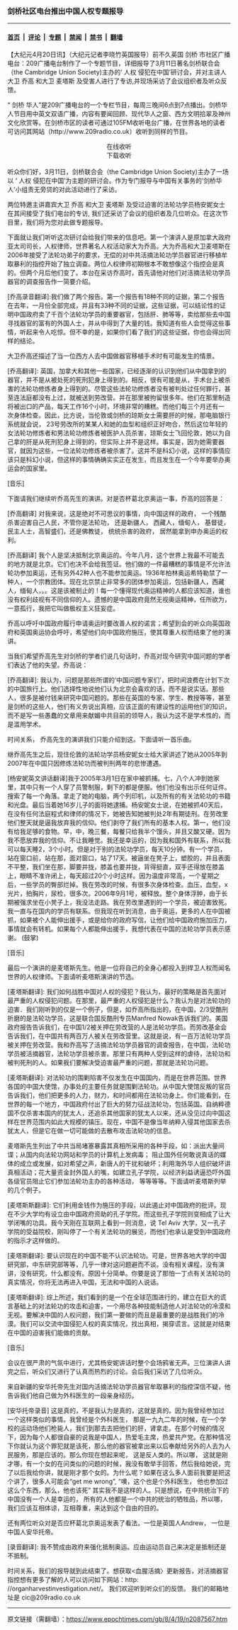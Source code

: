 ### 剑桥社区电台推出中国人权专题报导

---

#### [首页](../../../..?n2087567) &nbsp;|&nbsp; [评论](../../../../../epoch-comment?n2087567) &nbsp;|&nbsp; [专题](../../../../../epoch-special?n2087567) &nbsp;|&nbsp; [禁闻](../../../../../epoch-news?n2087567) &nbsp;|&nbsp; [禁书](../../../../../books?n2087567) &nbsp;|&nbsp; [翻墙](https://github.com/gfw-breaker/nogfw/blob/master/README.md?n2087567)


<div class="post_content" id="artbody" itemprop="articleBody">
 <!-- article content begin -->
 <p>
  【大纪元4月20日讯】（大纪元记者李晓竹英国报导）前不久英国
  <ok href="https://www.epochtimes.com/gb/tag/%E5%89%91%E6%A1%A5.html">
   剑桥
  </ok>
  市社区广播电台：209广播电台制作了一个专题节目，详细报导了3月11日著名剑桥联合会（the Cambridge Union Society)主办的‘
  <ok href="https://www.epochtimes.com/gb/tag/%E4%BA%BA%E6%9D%83.html">
   人权
  </ok>
  侵犯在中国’研讨会，并对主讲人大卫
  <ok href="https://www.epochtimes.com/gb/tag/%E4%B9%94%E9%AB%98.html">
   乔高
  </ok>
  和大卫
  <ok href="https://www.epochtimes.com/gb/tag/%E9%BA%A6%E5%A1%94%E6%96%AF.html">
   麦塔斯
  </ok>
  及受害人进行了专访,并现场采访了会议组织者及听众反馈。
 </p>
 <p>
  “
  <ok href="https://www.epochtimes.com/gb/tag/%E5%89%91%E6%A1%A5.html">
   剑桥
  </ok>
  华人”是209广播电台的一个专栏节目，每周三晚间6点到7点播出。剑桥华人节目用中英文双语广播，内容有要闻回顾、现代华人之窗、西方文明拾翠及神州文化欣赏等。在剑桥市区的读者可通过105FM收听电台广播，在世界各地的读者可访问其网站（http://www.209radio.co.uk）收听到同样的节目。
 </p>
 <p>
  <center>
   <ok href="http://www.209radio.co.uk/shows/profile.php?show=cic">
    在线收听
   </ok>
  </center>
  <center>
   <ok href="http://www.brossi.net/">
    下载收听
   </ok>
  </center>
  <br/>
  听众你们好，3月11日，剑桥联合会（the Cambridge Union Society)主办了一场以 ‘
  <ok href="https://www.epochtimes.com/gb/tag/%E4%BA%BA%E6%9D%83.html">
   人权
  </ok>
  侵犯在中国’为主题的研讨会。作为专门报导与中国有关事务的‘剑桥华人’小组责无旁贷的对此活动进行了采访。
 </p>
 <p>
  两位特邀主讲嘉宾大卫
  <ok href="https://www.epochtimes.com/gb/tag/%E4%B9%94%E9%AB%98.html">
   乔高
  </ok>
  和大卫
  <ok href="https://www.epochtimes.com/gb/tag/%E9%BA%A6%E5%A1%94%E6%96%AF.html">
   麦塔斯
  </ok>
  及受过迫害的法轮功学员杨安妮女士在其间接受了我们电台的专访, 我们还采访了会议的组织者及几位听众。在这次节目里，我们将为您对此做专题报导。
 </p>
 <p>
  下面就让我们听听这次研讨会给我们带来的信息吧。第一个演讲人是原加拿大政府亚太司司长，人权律师，世界著名人权活动家大为乔高。大为乔高和大卫麦塔斯在 2006年接受了法轮功弟子的要求，无偿的对中共活摘法轮功学员器官进行移植牟取暴利的指控开始了独立调查。两位人权律师初期根本不敢想像这个指控会是真的。但两个月后他们变了。本台在采访乔高时，首先请他对他们对活摘法轮功学员器官的调查报告作一简要介绍。
 </p>
 <p>
  [乔高录音翻译]:我们做了两个报告。第一个报告有18种不同的证据，第二个报告在去年，一月份全部完成，并且有33种不同的证据，这些证据，可以结论性的证明中国政府卖了千百个法轮功学员的重要器官，包括肝、肺等等，卖给那些去中国寻找器官的富有的外国人士，并从中得到了大量的钱。我知道有些人会觉得这些事情，听起来令人吃惊。但不幸的是，如果你们看了我们的这些证据，你也会得出同样的结论。
 </p>
 <p>
  大卫乔高还描述了当一位西方人去中国做器官移植手术时有可能发生的情景。
 </p>
 <p>
  [乔高翻译]: 英国，加拿大和其他一些国家，已经逐渐的认识到他们从中国拿到的器官，并不是从被处死的死刑犯身上得到的。相反，很有可能是从，手术台上被杀害的法轮功修炼者身上得到的。尽管这些法轮功修炼者没有被判处过任何罪行，甚至连法庭都没有上过，就被送到劳改营。并在那里被拘留很多年。他们在那里制造将被出口的产品，每天工作16个小时，环境非常的糟糕。而他们每三个月还有一次身体检查。因此，比方说，当伦敦或剑桥的琼斯女士需要肝的时候，那电脑银行系统就会说， 23号劳改所的某某人和她的血型和组织正好吻合，然后这位年轻的女法轮功修炼者和男法轮功修炼者被医护人员杀害，琼斯女士飞回伦敦，她以为自己拿的肝是从死刑犯身上得到的，但实际上并不是这样。事实是，因为她需要器官，就因为这些，一位法轮功修炼者被杀害了。这并不是科幻小说，这样的事情应该只是科幻小说，但这样的事情确确实实正在发生，而且发生在一个今年要举办奥运会的国家里。
 </p>
 <p>
  [音乐]
 </p>
 <p>
  下面请我们继续听乔高先生的演讲。对是否杯葛北京奥运一事，乔高的回答是：
 </p>
 <p>
  [乔高翻译] 对我来说，这是绝对不可思议的事情，向中国这样的政府， 一个残酷杀害迫害自己人民，不管你是法轮功， 还是新疆人， 西藏人，缅甸人， 基督徒，民主人士，高智盛们，还是佛教徒， 统统杀害的政府， 居然能拿到申办奥运的权利。
 </p>
 <p>
  [乔高翻译] 我个人是坚决抵制北京奥运的。今年八月，这个世界上我最不可能去的地方就是北京。它们也决不会给我签证。他们做的一件最糟糕的事情是不允许法轮功参加奥运，还有另外42种人也不能参加奥运。1936年柏林奥运希特勒禁了一种人，一个宗教团体。现在北京禁止非常多的团体参加奥运，包括新疆人，西藏人，缅甸人，。。这是该被制止的！每一个懂得现代奥运精神的人都应该知道，谁也没有权利歧视有不同信仰的人。遗憾的是中国政府竟然无视奥运精神，任所欲为，一意孤行，我把它叫做极权主义狂妄症。
 </p>
 <p>
  乔高以呼吁中国政府履行申请奥运时要改善人权的诺言；希望到会的听众向英国政府和英国奥运协会呼吁，希望他们向中国政府施压，使其尊重人权而结束了他的演讲。
 </p>
 <p>
  当我们希望乔高先生对剑桥的学者们说几句话时，乔高对现今研究中国问题的学者们表达了他的失望。乔高说：
 </p>
 <p>
  [乔高翻译]: 我认为，问题是那些所谓的‘中国问题专家们’，把时间浪费在计划下次的中国旅行上。他们选择性地说他们认为北京会喜欢的话，而不是说实话。那些人，很多是被付钱来研究中国问题的。那些在英国的专家、学生、教授等等，甚至是剑桥的这些人，他们有义务说出真相，应该正面的有建设性的运用他们的知识，而不是写一些愚蠢的文章用来献媚中共目前的领导人，我认为这不是学术性的，而是滥用学术。
 </p>
 <p>
  时间关系， 乔高先生的演讲我们只能介绍到这。下面请听一首乐曲。
 </p>
 <p>
  继乔高先生之后，现住伦敦的法轮功学员杨安妮女士给大家讲述了她从2005年到2007年在中国只因修炼法轮功而被判刑两年的悲惨遭遇。
 </p>
 <p>
  [杨安妮英文讲话翻译]我于2005年3月1日在家中被抓捕。七，八个人冲到她家里，其中只有一个人穿了员警制服，剩下的都是便服。他们也没有出示任何证件。搜索了每一个角落。拿走了她的电脑，两个列印机，以及所有的有关法轮功的书籍和光盘。最后当着她16岁儿子的面将她逮捕。杨安妮女士说，在她被抓40天后，在没有任何法庭程式和律师的情况下，她被告知她被判处2年有期徒刑。在劳改里他们整天就是逼我放弃我的信仰。他们剥夺了我们所有的基本人权。第一，他们没有给我足够的食物。早，中，晚三餐，每餐只给我半个馒头，并且又酸又硬。因为我不愿放弃我的信仰。不让我睡觉。我还是幸运的，因为我和国外有联系，所以我可以每天睡2，3个小时。但是对于别的法轮功学员，每天10分钟。有一个学员，站在窗口前，站在那，面对窗口，站了17天。被逼坐在凳子上，塑胶的，并且表面不平整，我们坐在那，脚要并拢，膝盖也要并拢，背得挺直，双手还得放在膝盖上，眼睛不准许闭上，每天超过20个小时这样。因为温度非常高，一个星期之后，一些学员的臀部烂掉。我在劳改的时候，有很多次身体检查。血压，血型，x光片，拍胸片，尿检，很多次。2006年9月1号，被释放。整个身体浮肿，由于长期被强求坐在小凳子上，我没法走路。我在劳改里遇到的一个学员，被迫害致死。我一直与在国内的学员有联系。但我现在听到消息，由于奥运，更多的人在中国被抓，如果被个人能伸出援手，或是给你的政府写信，让他们给中国政府施加压力，事情就会有转机。如果每个人都能伸出援手，我想代表在中国的法轮功学员表示感谢。 (鼓掌)
 </p>
 <p>
  [音乐]
 </p>
 <p>
  最后一个演讲的是麦塔斯先生。他是一位将自己的全身心都投入到捍卫人权而闻名世界的人权律师。下面请听麦塔斯演讲的节选。
 </p>
 <p>
  [麦塔斯翻译]: 我们如何战胜中国对人权的侵犯？我认为，最好的策略是首先面对最严重的人权侵犯问题。在那里，最严重的人权侵犯是什么？我认为是对法轮功的迫害．我们刚听到的仅是一个例子，但是，如乔高所指出的，在中国，2/3受酷刑折磨的是法轮功学员，这是联合国反酷刑专员Manfred Nowak告诉我们的。美国政府报告告诉我们，在中国1/2被关押在劳改营的人是法轮功学员。而劳改基金会告诉我们，在中国共有两百万人被关在劳改营里。这就是说，有一百万法轮功学员被关押在劳改营。我和乔高写了活摘法轮功学员器官的调查报告，在中国，法轮功学员被活摘器官，法轮功学员被杀害。那里只有两种人受到这样的虐待，法轮功和被判死刑的人。如果我们要解决受迫害最严重的问题，那就是法轮功问题。
 </p>
 <p>
  [麦塔斯翻译]: 对法轮功的围剿陷害不仅发生在中国国内，而是在世界范围。世界各国的中国大使馆，办事处的主要任务就是围剿法轮功。从中国大使馆反叛的官员告诉我们，他们把更多的人力，财力，和时间都用在法轮功身上。你们能看到，在世界的每一个地方，中国政府付出了巨大的努力征战法轮功，包括英国。自纳粹德国不仅杀害本国内的犹太人，还追杀其他国家的犹太人以来，还从没见过向中国这样在世界范围内如此大规模的镇压。现在，中国不是像当年纳粹入侵其他国家去杀犹太人，但是它在做一切可能做的去散布攻击法轮功的信息。
 </p>
 <p>
  麦塔斯先生列出了中共当局堵塞暴露其真相所采用的各种手段，如：派出大量间谍；从国内向法轮功网站和学员的计算机上发病毒； 阻止国外任何敢说真话的媒体的成立或发展，如对希望之声，新唐人的干扰和破坏；利用海外华人组织破坏讲真相活动；花大量资金封外国人的嘴，如建立孔子学院，以经济利益诱逼恐吓外国各级官员阻止它们参加法轮功主办的各种活动， 等等等等。下面请听麦塔斯列举的几个例子。
 </p>
 <p>
  [麦塔斯斯翻译]: 它们利用金钱作为施压的手段，以此遏止对中国政府的批评。现在不少大学均有设立由中国政府资助的孔子学院。而这些孔子学院则变相成了让大学闭嘴的功具。我今天刚在互联网上看到一则消息，说 Tel Aviv 大学，又一孔子学院的受益院校，刚叫停了一个有关法轮功的展览，而他们也承认是受到中国政府的指示才这样做的。
 </p>
 <p>
  [麦塔斯翻译]: 要认识现在的中国不能不认识法轮功。可是，世界各地大学的中国研究部，中东研究部等等，几乎一律对这问题避而不谈。没有相关课程，没有演讲，没有研究，什么都没有。原因十分简单。你要是说了那怕一丁点有关法轮功的真实情况，你将无法再进入中国，无法和中国的人说话。
 </p>
 <p>
  [麦塔斯翻译]: 综上所述，我们看到的是一个在全球范围进行的，建立在巨大的谎言基础上的对法轮功的攻击和迫害，一个用尽各种技能制造他人对法轮功的冷漠和无视。要解决中国的人权问题，我们第一要做的而且是最重要的是战胜我们的冷漠。我们可以交流中国侵犯人权的真实情况，找出真相，揭穿谎言。这就是对结束在中国的迫害我们能做的贡献。
 </p>
 <p>
  [音乐]
 </p>
 <p>
  会议在很严肃的气氛中进行，尤其杨安妮讲话时整个会场鸦雀无声。三位演讲人讲完之后，听众们又进行了认真而热烈的讨论。会后我们采访了几位听众。
 </p>
 <p>
  来自新疆的安华托帝先生对国内活摘法轮功学员器官牟取暴利的指控深信不疑，他告诉我们他自己做为外科医生的一段亲身经历。
 </p>
 <p>
  [安华托帝录音] 这是真的，不是我认为是真的，这就是真的。因为我曾经参加过一个这样类似的事情。我曾经是个外科医生， 那是一九九二年的时候，在一个学校的运动场他们枪毙人，我们到那去去把他们的肝，肾拿走。在那个时候的情况下，因为每个人都很自豪的说我是中国人，热爱毛主席，热爱共产党。在那种情况下你就认为这个罪犯就是该死，那么他的器官被拿出来以后奉献给另外的人去为人民服务，那是应该的。那么你现在想起来呢， 这是反人类的。所以哪， 这就是刚才哪，有一个女的在问类似的问题的时候，我没有敢举手回答，然后我给她说，完了以后我给你讲，就是刚才那个女的。为什么呢？如果在这么多人面前我要是把这个讲了，很多人可能会“get me wrong”, “噢，这个也是个外科医生， 他也参加过这么个东西，那么，他也该死” 其实我不是这样的人。只是想说，在中共统治下的中国没有一个人是幸运的， 所有的人他都是一个中共的统治的牺牲品，所以哪，我们应该互相体谅，互相尊重，来达到这个自由的目的。
 </p>
 <p>
  还有两位听众对是否应杯葛北京奥运发表了看法。一位是英国人Andrew， 一位是中国人安华托帝。
 </p>
 <p>
  [录音翻译]: 我不赞成由政府来强化抵制奥运。应由运动员自己来决定是抵制还是不抵制。
 </p>
 <p>
  时间关系，我们的报导就到此结束了。想获取&lt;血腥活摘〉更新报告，对活摘器官指控想有更多了解的人可以访问如下网站：http: //organharvestinvestigation.net/。 我们欢迎听到听众们的反馈。 我们的邮箱地址是 cic@209radio.co.uk
 </p>
 <!-- article content end -->
 <div id="below_article_ad">
 </div>
</div>


---

原文链接（需翻墙）：https://www.epochtimes.com/gb/8/4/19/n2087567.htm